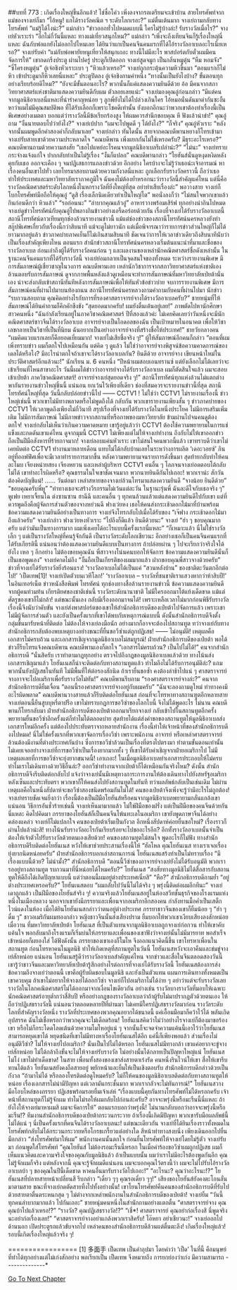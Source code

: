 ##บทที่ 773 : เกิดเรื่องใหญ่ขึ้นอีกแล้ว!
ไช่ซื่อโค่ว
เพิ่งลงจากรถเตรียมจะเข้าบ้าน สายโทรศัพท์จากแม่ของจางเย่ก็มา
“ไอ้หนู! แกได้รางวัลคณิต ฯ ระดับโลกเรอะ?” แม่ตื่นเต้นมาก
จางเย่ถามกลับทางโทรศัพท์ “แม่รู้ได้ไงน่ะ?”
แม่กล่าว “ข่าวออกทั่วไปหมดแบบนี้ ใครไม่รู้บ้างล่ะ! รับรางวัลเมื่อไร?”
จางเย่หัวเราะร่า “อีกไม่กี่วันนี้แหละ ทางแม่เที่ยวสนุกไหม?”
แม่กล่าว “เพิ่งจะถึงเทียนจินก็รู้เรื่องใหญ่นี่แหละ ฉันกับพ่อแกยังไม่ออกไปไหนเลย ได้ยินว่าแกเป็นคนจีนคนแรกที่ได้ไอ้รางวัลอาเบลอะไรเนี่ยเหรอ?”
จางเย่รับคำ “แม่กับพ่อพายัยหนูเที่ยวให้สนุกเถอะ ทางนี้ไม่มีอะไร พาสปอร์ตกับตั๋วผมมีคนจัดการให้”
เขากดกริ่งประตู
ผ่านไปครู่ ประตูก็เปิดออก
จางเย่สูดจมูก เป็นกลิ่นหมูตุ๋น “หืม หอมจัง”
“ซี่โครงหมูตุ๋น” อู๋เจ๋อชิงหัวเราะเบา ๆ “หิวแล้วเหรอ?”
จางเย่ถูกกระตุ้นความหิวขึ้นมา “ตอนแรกก็ไม่หิว เข้าประตูมาก็หิวเลยนี่แหละ”
ประตูปิดลง อู๋เจ๋อชิงถามคำหนึ่ง “ทางนั้นเป็นยังไงบ้าง? ขั้นตอนทุกอย่างเรียบร้อยดีไหม?”
“ยังจะมีขั้นตอนอะไร? พวกนั้นก็แค่แสดงความยินดีด้วย อ้อ มีคนจากสภาวิทยาศาสตร์แห่งชาติมาแสดงความยินดีกับผม ตัวลอยเลยแน่ะ” จางเย่มองคุณอู๋ก่อนกล่าว “มีแต่คนจากมูลนิธิอาเบลนี่แหละที่น่ารำคาญหน่อย ๆ ลูกพี่ยังไม่ได้ไปล่วงเกินใคร ไอ้หมอนั่นดันมาด่ากันซะงั้น หาว่าผมไม่มีคุณสมบัติพอ ที่ได้รับเลือกก็เพราะโชคดีเท่านั้น ยังบอกอีกนะว่าพวกเขาต้องทำเรื่องนี้เป็นพิเศษอย่างเมตตา บอกแต่ว่ารางวัลนี้มีข้อเรียกร้องสูง ให้ผมควรสำนึกขอบคุณ หึ ฟังแล้วน่าขำ!”
คุณอู๋ถาม “งั้นนายตอบไปว่ายังไง?”
จางเย่เบ้ปาก “ผมจะไปพูดดี ๆ ได้ยังไง?”
“ก็จริง” คุณอู๋หัวเราะ
“หลังจากนั้นผมพูดอีกคำสองคำก็กลับมาเลย” จางเย่กล่าว
ทันใดนั้น สายจากคณบดีพานหยางก็โทรเข้ามา
จางเย่รับสายเขาด้วยความประหลาดใจ “คณบดีพาน เพิ่งแยกกันไม่ใช่เหรอครับ? มีธุระอะไรเหรอ?”
คณบดีพานถามด้วยความสงสัย “เธอไปแหย่อะไรคนจากมูลนิธิอาเบลรึเปล่าน่ะ?”
“ไม่นะ” จางเย่ทราบกระจ่างแจ้งแก่ใจ ปากกลับทำเป็นไม่รู้เรื่อง
“งั้นก็แปลก” คณบดีพานกล่าว “โยฮันส์นั่นดูหงุดหงิดหลังคุยกับเธอ ออกจะเคือง ๆ จนปฏิเสธการแถลงข่าวด้วย อีกอย่าง ใครบ้างจะไม่รู้ว่าเธอน่ะเจ้าอารมณ์ หาเรื่องคนอื่นเขาไปทั่ว เลยโทรมาสอบถามด้วยความกังวลนี่แหละ ถูกเลือกรับรางวัลคราวนี้ ถือว่าเธอทำให้ประเทศและมหาวิทยาลัยเราภาคภูมิใจ ฉันคงไม่ต้องย้ำหรอกนะว่ารางวัลนี้สำคัญแค่ไหน แต่นี่คือรางวัลคณิตศาสตร์ระดับโลกหนึ่งในหกรางวัลที่ยิ่งใหญ่ที่สุด อย่าทำเสียเรื่องล่ะ”
พอวางสาย จางเย่ก็โบกโทรศัพท์มือถือให้คุณอู๋ “ดูสิ เรื่องเล็กนิดเดียวทำเป็นใหญ่โต” พอนั่งลงก็ว่า “ไม่สนใจพวกเขาแล้ว กินก่อนดีกว่า หิวแล้ว”
“รอก่อนนะ”
“ลำบากคุณแล้วอู๋”
อาหารวางพร้อมเสิร์ฟ ทุกอย่างน่ากินไปหมด
จางเย่ดูข่าวโทรทัศน์กับคุณอู๋ไปพลางกินข้าวอย่างเอร็ดอร่อยด้วยกัน
เรื่องที่จางเย่ได้รับรางวัลอาเบลนี้ สถานีโทรทัศน์ดาวเทียมทุกช่องล้วนรายงานข่าวนี้ แม้แต่ช่องข่าวของสถานีโทรทัศน์นครหลวงยังทำสกู๊ปพิเศษเกี่ยวกับเรื่องนี้กว่าสิบนาที แม้จะดูไม่ยาวนัก แต่เมื่อพิจารณาว่ารายการข่าวส่วนใหญ่ก็ไม่ได้ยาวมากอยู่แล้ว ข่าวภาคบ่ายภาคเย็นก็ไม่เกินสามสิบนาที ชัดเจนว่าการให้เวลาข่าวเดียวถึงสิบนาทีนับว่าเป็นเรื่องสำคัญเพียงไหน
ตอนแรก สำนักข่าวสถานีโทรทัศน์นครหลวงเริ่มต้นแนะนำที่มาและชื่อของรางวัลอาเบล ก่อนเล่าถึงผู้ได้รับรางวัลคนก่อน ๆ และผลงานของเหล่านักคณิตศาสตร์ชื่อดังเหล่านั้น ในฐานะคนจีนคนแรกที่ได้รับรางวัลนี้ จางเย่ย่อมกลายเป็นจุดสนใจของทั้งหมด
ระหว่างรายงานพิเศษ มีการสัมภาษณ์ผู้เชี่ยวชาญในวงการ
คณบดีพานเอย เหล่านักวิชาการจากสภาวิทยาศาสตร์แห่งชาติเอง ล้วนตอบรับการสัมภาษณ์ ดูจากภาพพื้นหลังแล้วดูเหมือนจะทำการสัมภาษณ์ที่มหาวิทยาลัยเป่ยต้านั่นเอง น่าจะส่งกลับเข้าสถานีทันทีหลังการสัมภาษณ์เพื่อให้ทันหัวข้อข่าวบ่าย
จบการรายงานพิเศษ มีการสัมภาษณ์คนที่ผ่านไปมาบนท้องถนน
สถานีโทรทัศน์นครหลวงถามคำถามกับคนที่ผ่านไปมา
นักข่าว “รบกวนสอบถาม คุณคิดอย่างไรกับการที่รองศาสตราจารย์จางได้รางวัลอาเบลครับ?”
ชายหนุ่มที่ให้สัมภาษณ์ได้ยินคำถามก็คึกคักขึงขัง “สุดยอดมากครับ! ผมยังตื่นเต้นอยู่เลย!”
ภาพตัดไปหานักศึกษาสาวคนหนึ่ง “ฉันกำลังเรียนอยู่ในภาควิชาคณิตศาสตร์ ปีที่สองแล้วค่ะ ไม่เคยคิดเลยว่าวันหนึ่งจะมีนักคณิตศาสตร์ชาวจีนได้รางวัลอาเบล อาจารย์จางเป็นไอดอลของฉัน เป็นเป้าหมายในอนาคต เพื่อให้วิชาเลขกลายเป็นวิชาที่เป็นที่นิยม ฉันอยากเป็นอย่างอาจารย์จางที่สร้างชื่อให้ประเทศ!”
ชายวัยกลางคน “ผมคิดแวบแรกเลยก็คือยอดเยี่ยมมาก! จางเย่ไม่เสียชื่อจริง ๆ!”
ผู้ให้สัมภาษณ์อีกคนก็กล่าว “ตอนที่ผมเพิ่งทราบข่าว ผมก็ตกใจไปเหมือนกัน แต่คิด ๆ ดูแล้ว ไม่ใช่ว่าอาจารย์จางพิสูจน์ข้อความคาดการณ์ของเดลได้หรือไง? มีอะไรน่าตกใจถ้าเขาจะได้รางวัลอาเบลกัน? ยินดีด้วย อาจารย์จาง เขียนหน้าใหม่ในประวัติศาสตร์อีกแล้วนะ!”
นักเรียน ม. 6 คนหนึ่ง “ปีหน้าผมสอบเอนทรานซ์ แต่ยังเลือกไม่ได้เลยว่าจะเข้าเรียนที่ไหนสาขาอะไร วันนี้ผมได้ข่าวว่าอาจารย์จางได้รับรางวัลอาเบล ผมก็ตัดสินใจแล้ว ผมจะสอบเข้าเป่ยต้า ภาควิชาคณิตศาสตร์! อาจารย์จางเย่สุดยอดจริง ๆ!”
สถานีโทรทัศน์ทุกแห่งล้วนไม่แตกต่าง พากันรายงานข่าวใหญ่ชิ้นนี้
แน่นอน ยกเว้นไว้เพียงที่เดียว ช่องที่สมควรจะรายงานข่าวนี้ที่สุด สถานีโทรทัศน์ใหญ่ที่สุด วันนี้กลับปล่อยข่าวนี้ไป —— CCTV1 !
ไม่ใช่ว่า CCTV1 ไม่รายงานเรื่องนี้ ข่าวใหญ่เช่นนี้ พวกเขาไม่มีทางพลาดหรือไม่พูดถึงได้ กลับกัน พวกเขารายงานเพียงสั้น ๆ ข่าวภาคบ่ายของ CCTV1 ให้เวลาพูดถึงเพียงไม่กี่วินาที สรุปเรื่องที่จางเย่ได้รับรางวัลในหนึ่งประโยค ไม่มีการเสริมเพิ่มเติม ไม่มีการสัมภาษณ์ ไม่มีภาพข่าวจากสถานที่หรือภาพของมหาวิทยาลัย ข้ามผ่านไปจนคนดูต้องตกใจ!
จางเย่กลับไม่เห็นว่าเกินความคาดหมาย เขารู้อยู่แล้วว่า CCTV1 ต้องใช้ความพยายามในการแช่แข็งและกดดันเขาแค่ไหน ดูจากมุมนี้ CCTV1 ไม่เพียงแต่ไม่ให้จางเย่ทำงาน ถึงกับไม่ให้เขาออกข่าว ถือเป็นฝีมือสังหารที่ร้ายกาจมาก!
จางเย่ลอบแค่นหัวเราะ เขาไม่สนใจคนพวกนี้แล้ว เขาทราบดีว่าเขาไม่เคยผิดต่อ CCTV1 ทำงานมาหลายเดือน แทบไม่ได้กลับบ้านเลยในระหว่างการผลิต ‘เดอะวอยซ์’ กินอยู่ที่ออฟฟิศเพื่อจะมีเวลาทำรายการมากขึ้น หลังความพยายามจนรายการดังขึ้นมา สุดท้ายกลับทำให้คนละโมบ เจียงหน่ายสยง เจียงหยวน และเหล่าผู้บริหาร CCTV1 คนอื่น ๆ โลภจนจางเย่อดตอบโต้กลับไม่ได้ เขาทำอะไรผิดหรือ? คุณธรรมในใจเขาชัดเจนมาก
พวกนายยินดีกันไปเถอะ!
พวกเราน่ะ สักวันต้องคิดบัญชีแน่!
……
วันต่อมา
เหล่าสหายของจางเย่ล้วนโทรมาแสดงความยินดี
“จางน้อย ยินดีด้วย”
“ขอบคุณครับพี่หู”
“ท่าทางเธอจะสร้างวีรกรรมไม่เว้นแต่ละวัน ในฐานะรุ่นพี่ ฉันละดีใจกับเธอจริง ๆ”
หูเฟย เหยาเจี้ยนไฉ ต่งซานซาน ฮาฉีฉี และคนอื่น ๆ ทุกคนล้วนแล้วแต่แสดงความยินดีไปกับเขา แต่ที่ควรพูดถึงคือผู้จัดการส่วนตัวของจางหย่วนฉี ฟางเว่ยหง เธอให้คนส่งกระเช้าดอกไม้มาที่บ้านพร้อมข้อความแสดงความยินดีอย่างเป็นทางการ
จางเย่จึงโทรกลับไปเมื่อได้รับของ
“เจ๊ฟาง กระเช้าดอกไม้มาถึงแล้วครับ” จางเย่กล่าว
ฟางเว่ยหงหัวเราะ “ไปถึงก็ดีแล้ว ยินดีด้วยนะ”
จางเย่ “ฮ่า ๆ ขอบคุณมากครับ แต่ว่ามันเป็นทางการมาก ผมเพิ่งเคยได้อะไรแบบนี้ครั้งแรกนี่แหละ”
“ก็เหมาะแล้ว นี่ไม่ใช่รางวัลเล็ก ๆ แต่เป็นรางวัลใหญ่ที่คนรู้จักกันดี เป็นรางวัลระดับโลกเชียวนะ อีกอย่างเธอก็เป็นคนจีนคนแรกที่ได้รับเกียรตินี้ แน่นอนว่าต้องแสดงความยินดีแบบเป็นทางการ ถ้าปล่อยผ่าน ๆ ไปจะเรียกว่าจริงใจได้ยังไง เหอ ๆ อีกอย่าง ไม่ต้องขอบคุณฉัน พี่สาวจางโน่นคนบอกให้จัดการ ข้อความแสดงความยินดีนั่นก็เป็นเธอพูดเอง”
จางเย่คาดไม่ถึง “งั้นถือเป็นเกียรติของผมมากแล้ว ฝากขอบคุณพี่สาวจางด้วยครับ”
ข่าวที่จางเย่ได้รับรางวัลยิ่งร้อนแรง!
‘รางวัลอาเบลไม่ได้เป็นแค่ “สวนหลังบ้าน” ของชาติตะวันตกอีกต่อไป!’
‘เป็ดเทพ[1]! จางเย่เปิดตัวบนเวทีโลก!’
‘รางวัลอาเบล – รางวัลที่ชนชาติเราแสวงหากว่าห้าสิบปี!’
ในอินเทอร์เน็ต ข่าวหนังสือพิมพ์ โทรทัศน์ ทุกช่องทางสื่อล้วนรายงานข่าวนี้ ข้อความแสดงความยินดีจากผู้คนท่วมท้น เกียรติยศของชาติเช่นนี้ รางวัลระดับนานาชาติ ไม่มีใครออกมาโต้แย้งเด็ดขาด แม้แต่ศัตรูของเขาก็ไม่กล้า!
แต่ขณะนั้นเอง กลับมีเรื่องออกมาจนได้!
เพราะเหลือเวลาไม่มากก่อนพิธีรับรางวัล เรื่องนี้จึงนับว่าคับขัน จางเย่ส่งพาสปอร์ตของเขาให้สำนักอธิการบดีของเป่ยต้าไปจัดการแล้ว เพราะเขาไม่มีผู้จัดการส่วนตัว และยังเป็นครั้งแรกที่เขาได้พบกับเหตุการณ์แบบนี้ ดังนั้นสำนักอธิการบดีจึงตั้งกลุ่มขึ้นมารับหน้าที่ติดต่อ ไม่ต้องให้จางเย่ลงมือนัก อย่างมากก็อาจจะต้องไปสถานทูต ทว่าจางเย่กับทางสำนักอธิการกลับต้องพบเหตุบางอย่างขณะที่ยื่นขอวีซ่าแต่ถูกปฏิเสธ!
—— ไม่อนุมัติ!
เหตุผลคือเอกสารไม่ครบถ้วน และเอกสารเชิญจากมูลนิธิอาเบลไม่สมบูรณ์!
ฝ่ายสำนักอธิการบดีของเป่ยต้า พอได้ข่าวก็รีบโทรแจ้งคณบดีพาน
คณบดีพานเองก็ตกใจ “เอกสารไม่ครบถ้วน? เป็นไปไม่ได้!”
คนจากสำนักอธิการบดี “นั่นสิครับ เราทำตามกฎทุกอย่าง ตรวจไปถึงกฎของมูลนิธิอาเบลแล้วด้วย ทางโน้นส่งเอกสารเชิญมาแล้ว โยฮันเนสก็น่าจะติดต่อกับทางสถานทูตแล้ว ทำไมถึงไม่ได้รับการอนุมัติล่ะ? แถมพวกนั้นยังปฎิเสธในทันที ไม่มีพื้นที่ให้ต่อรองสักนิด ถ้าเรายื่นขอซ้ำ คงต้องล่าช้าไปแน่ ๆ ศาสตราจารย์จางอาจจะไปอเมริกาเพื่อรับรางวัลไม่ทัน!”
คณบดีพานรีบถาม “รองศาสตราจารย์จางล่ะ?”
คนจากสำนักอธิการบดียิ้มเจื่อน “ตอนนี้รองศาสตราจารย์จางอยู่กับผมครับ”
“ฉันจะลองถามดูใหม่ ท่าทางคงมีอะไรผิดพลาด” คณบดีพานวางสายแล้วก็รีบติดต่อโยฮันเนส ก่อนที่จะโทรหาทางสถานฑูตอีกหลายสาย
จางเย่ตอนนี้ยืนสูบบุหรี่ตาปรือ เขาไม่ทราบกฎการขอวีซ่าของโลกใบนี้ จึงไม่ได้พูดอะไร
ไม่นาน คณบดีพานก็โทรกลับมา ฝ่ายสำนักอธิการบดีของเป่ยต้าออกมาเรียกจางเย่ กลับเข้าไปในสถานทูตอีกครั้ง พยายามยื่นขอวีซ่าอีกครั้งแต่ก็ทำไมได้ตลอดบ่าย สุดท้ายได้แต่ส่งคำขอของสถานทูตให้มูลนิธิอาเบลส่งเอกสารใหม่อีกครั้ง แต่ต้องไปประทับตราจากหลายสำนักงาน เรื่องนี้ทำให้เจ้าหน้าที่ของสำนักอธิการบดีงงไปหมด! นี่ไม่ใช่ครั้งแรกที่พวกเขาจัดการเรื่องวีซ่า เพราะพนักงาน อาจารย์ หรือเหล่าศาสตราจารย์ล้วนต้องมีงานที่ต่างประเทศกันบ้าง ซึ่งการขอวีซ่าล้วนเป็นเรื่องที่ตรงไปตรงมา ทำตามขั้นตอนเท่านั้น ไม่เคยเจออย่างจางเย่ที่การขอวีซ่าเป็นเรื่องยากมากทั้ง ๆ ที่เขาได้รับคำเชิญจากฝ่ายอเมริกาไป ไม่มีเหตุผลเลยที่การขอวีซ่าจะยุ่งยากขนาดนี้!
เอาเถอะ!
ในเมื่อมูลนิธิอาเบลทำเอกสารประกอบให้ไม่ครบ ทำไมเราไม่เดินทางด้วยวิธีอื่นล่ะ? ออกวีซ่าทำงานจากเป่ยต้าก็ได้เหมือนกันจริงไหม?
ดังนั้น สำนักอธิการบดีจึงรีบติดต่อกลับไป แจ้งว่าจางเย่นั้นมีเหตุทางภาระการงานให้ต้องเดินทางไปยังสหรัฐอเมริกา หลังเซ็นและประทับตรา พวกเขาก็ให้คนส่งไปยังสถานทูตในทันที ทว่าผลลัพธ์กลับเป็นเช่นเดิม ไม่ผ่าน เหตุผลคือในหนึ่งสัปดาห์จะขอวีซ่าสองชนิดพร้อมกันไม่ได้!
คนของเป่ยต้าจึงเพิ่งจะรู้ว่ามีอะไรไม่ถูกต้อง!
จางเย่ทราบชัดเจนยิ่งกว่า เรื่องนี้ต้องเป็นฝีมือโยฮันส์หรือคนจากมูลนิธิอาเบลพยายามกลั่นแกล้งเขาแน่นอน วิธีการอันชั่วร้ายเช่นนี้ จางเย่เห็นมามากแล้ว ไม่ใช่ฝีมือของฝรั่ง แต่เป็นฝีมือของคนจีนด้วยกันนี่แหละ คิดไปคิดมา ภรรยาของโยฮันส์ก็เป็นคนจีนโพ้นทะเลในอเมริกา เขายังพูดภาษาจีนได้อย่างคล่องแคล่ว จางเย่ก็ไม่แปลกใจ
คนของเป่ยต้าเริ่มเป็นกังวล อีกหนึ่งสัปดาห์ค่อยยื่นขอใหม่? เรื่องราวก็ผ่านไปแล้วน่ะสิ! ทางโน้นรับรางวัลอะไรกันเรียบร้อยจะไปขออะไรอีก? อีกทั้งรางวัลอาเบลนั้นจำเป็นต้องให้เจ้าตัวไปรับรางวัลด้วยตนเองเสียด้วย!
คนของสถานทูตไม่สนใจ พูดอะไรก็ไม่ฟัง ทางสำนักอธิการบดีรีบติดต่อโยฮันเนส หวังให้เขาช่วยประสานเรื่องนี้ให้
“ฮัลโหล คุณโยฮันเนส ทางเราเจอเรื่องยุ่งยากนิดหน่อยครับ” ฝ่ายสำนักอธิการบอกเล่าสถานการณ์
โยฮันเนสแสร้งทำเป็นไม่ทราบเรื่อง “มีเรื่องแบบนี้ด้วย? ไม่น่ามั้ง?”
สำนักอธิการบดี “ตอนนี้วีซ่าของอาจารย์จางเย่ยังไม่ได้รับอนุมัติ พวกเรารออยู่ทางสถานทูต รบกวนมาที่นี่หน่อยได้ไหมครับ?”
โยฮันเนส “สงสัยทางมูลนิธิไม่ได้สื่อสารกับสถานทูตให้ดีถึงได้เกิดปัญหาแบบนี้ แต่ว่าตอนนี้ผมอยู่ต่างประเทศเนี่ยสิ”
“หือ?” สำนักอธิการบดีถามย้ำ “อยู่ต่างประเทศเหรอครับ?”
โยฮันเนสตอบ “ผมกลับไปวันนี้ไม่ได้จริง ๆ พรุ่งนี้ติดต่อผมอีกทีนะ”
จางเย่เดาถูกแล้ว เป็นฝีมือของโยฮันส์จริง ๆ! ความจริงแล้วโยฮันเนสอยู่ในห้องสวีทชั้นธุรกิจของโรงแรมแห่งหนึ่งในเมืองหลวง นอกจากเขายังมีภรรยาและเพื่อนจากอเมริกาอีกสองคน กำลังทานมื้อค่ำเป็นเสต็กไวน์แดงในห้อง
เมื่อได้ยินโยฮันเนสกล่าวว่าตนอยู่ต่างประเทศ ภรรยาชาวจีนของเขาก็ยิ้มน้อย ๆ
“ฮ่า ๆ ดื่ม ๆ” ชาวอเมริกันผมทองกล่าว
หญิงชาวจีนนั้นส่งเสียงปราม ยิ้มบอกให้พวกเขาเงียบเสียงลงสักหน่อย
เมื่อวาน ที่มหาวิทยาลัยเป่ยต้า โยฮันเนส ที่เป็นตัวแทนจากมูลนิธิอาเบลถูกจางเย่ก่อกวน ทำให้เขาคับแค้นใจ พอกลับมาถึงโรงแรมก็เริ่มบ่นให้ภรรยาและเพื่อนของเขาฟังว่าจางเย่นั้นไม่มีมารยาท พอสำเร็จเข้าหน่อยก็ผยองใส่ ได้ฟังดังนั้น ภรรยาของเขาเองก็โมโห จึงออกแนวคิดนี้ขึ้น เขาโทรหาเพื่อนในสถานทูต ก่อนโทรหาคนในมูลนิธิ ทำให้เกิดเหตุที่สถานทูตในวันนี้ โยฮันเนสหวังจะเอาคืนและข่มขู่จางเย่สักหน่อย
แน่นอน โยฮันเนสรู้ดีว่ารางวัลอาเบลสำคัญแค่ไหน จากข่าวและสื่อในจีนตลอดสองวันนี้ เขารู้ว่าชาวจีนและมหาวิทยาลัยเป่ยต้ารู้สึกอย่างไรต่อการที่จางเย่ได้รับรางวัลนี้ โยฮันเนสต้องการส่งข้อความถึงจางเย่ว่าตอนนี้ เขาคือผู้รับผิดชอบในมูลนิธิ และยังเป็นตัวแทน แผนการเดินทางทั้งหมดเป็นเขาควบคุม ถ้าเขาไม่อยากให้จางเย่ได้ออกวีซ่า จางเย่ก็ไปอเมริกาไม่ได้ง่าย ๆ อย่าว่าแต่จะรับรางวัลเลย รางวัลในโลกคณิตศาสตร์ไม่ได้ออกมาจากเงื่อนไขเดียวกัน อย่างเช่น รางวัลบางรางวัลที่มอบให้เฉพาะนักคณิตศาสตร์อายุต่ำกว่าสี่สิบปี หรืออย่างกฎของรางวัลอาเบลว่าถ้าผู้รับไม่มาปรากฏตัวด้วยตนเอง ให้ถือว่าปฏิเสธรางวัลนี้ แน่นอนว่าตลอดหลายปีที่ผ่านมา ไม่เคยมีใครปฏิเสธรางวัลมาก่อน
รางวัลระดับโลกที่สำคัญรางวัลหนึ่ง รางวัลที่ประเทศของพวกคุณอยากได้ขนาดนี้ แค่เอื้อมมือมาก็คว้าไว้ได้ พลันเกิดอุปสรรค ฉันไม่เชื่อหรอกว่าพวกคุณจะไม่เดือดร้อน!
โยฮันเนสคิดว่าไม่ว่าอย่างไรจางเย่ก็ต้องมาขอร้องเขา หรือไม่ก็กระโดดโลดเต้นด้วยความโมโหอยู่แน่ ๆ จากนั้นก็จะจดจำความแค้นนี้เอาไว้ว่าโยฮันเนสสามารถหยุดเขาได้ หยุดชนิดที่เขาไม่มีทางหาเรื่องโยฮันเนสได้อีก แค่นี้ก็เพียงพอแล้ว ส่วนเรื่องไม่อนุมัติวีซ่า? ไม่ให้จางเย่ไปอเมริกา? นั่นเป็นไปไม่ได้หรอก โยฮันเนสไม่มีทางกล้า เขาแค่อยากจะขู่จางเย่สักหน่อย ไม่ได้กล้าถึงขั้นจะไม่ให้จางเย่รับรางวัล ไม่อย่างนั้นได้กลายเป็นปัญหาใหญ่แน่ โยฮันเนสไม่โง่ เขาไม่ทำเด็ดขาด!
ในสาย
เพื่อนทั้งสองของเขาส่งสายตาเร่งรัด คนหนึ่งรินไวน์ให้เขา สื่อให้เขารีบทานได้แล้ว
โยฮันเนสยังคงถือสายอยู่ พยักหน้าและยิ้มให้เป็นเชิงตอบรับ
สำนักอธิการบดีกล่าวด้วยเป็นกังวล “ถ้ามาไม่ได้ หรือลองโทรติดต่อดูไหมครับ? ไม่ก็ให้คนของมูลนิธิอาเบลติดต่อกับทางสถานทูตให้หน่อย เรื่องเอกสารไม่น่ามีปัญหา แต่เวลามันกระชั้นมาก พวกเรากลัวจะไม่ทันการณ์!”
โยฮันเนสวางมือโอบไหล่ของภรรยา ปฏิเสธพร้อมรอยยิ้มเจ้าเล่ห์ “เรื่องแบบนี้คุยกันทางโทรศัพท์ไม่ได้หรอกครับ เจ้าหน้าที่สถานทูตก็ไม่รู้จักผม ทำไมไม่รอให้ผมกลับไปก่อนล่ะครับ? อาจจะพรุ่งนี้หรือมะรืนนี้นี่แหละ ถ้ายังไงให้จางเย่มาหาผมสิ ผมจะจัดการให้”
ตอนแรกบอกว่าพรุ่งนี้!
ไม่นานกลับบอกว่าอาจจะพรุ่งนี้หรือมะรืน!?
ทีมงานสำนักอธิการบดีของเป่ยต้ากระวนกระวาย ถ้าเรื่องนี้เกิดมีปัญหา พวกเขารับมือผลลัพธ์นี้ไม่ได้แน่ ๆ นี่เป็นครั้งแรกที่คนจีนได้รางวัลอาเบลนะ!
แต่ขณะเดียวกัน จางเย่ที่ได้ยินเรื่องราวทั้งหมดในโทรศัพท์กลับไม่ได้กระวนกระวายหรือโกรธเกรี้ยวแต่อย่างใด สีหน้าท่าทางสงบนิ่ง เพียงเดินออกไปยื่นมือกล่าว “ส่งโทรศัพท์มาให้ผม”
พนักงานคนนั้นตกใจ ก่อนยื่นโทรศัพท์ให้จางเย่โดยไม่รู้ตัว
จางเย่รับมา ก่อนพูดใส่โทรศัพท์ “คุณโยฮันส์ ไม่ต้องรอมะรืนนี้หรอก ในเมื่อคำร้องขอวีซ่าผมถูกปฏิเสธ ผมก็เห็นแนวคิดและความจริงใจของคุณกับมูลนิธิแล้ว ถ้าเป็นแบบนั้น ผมว่าเราไม่มีอะไรต้องพูดกันอีก คุณไม่รู้จักผมก็จริง แต่หลังจากนี้ คุณจะรู้จักผมดีแน่นอน ผมจะบอกคุณไว้ตรงนี้ว่า ผมจะไม่ไปรับไอ้รางวัลอาเบลบ้า ๆ ของคุณในปีนี้เด็ดขาด หาคนอื่นมารับรางวัลไปเถอะ!”
“อะไรนะ? คุณว่าอะไรนะ!?” โยฮันเนสที่ปลายสายหน้าเปลี่ยนสี รีบกล่าว “เดี๋ยว ๆๆ คุณรอเดี๋ยว ๆๆ!”
เสียงของโยฮันส์ยังคงตะโกนลั่นมาตามสาย ขณะที่จางเย่กดตัดสายทิ้งไปทั้งอย่างนั้น! เขาโยนโทรศัพท์คืนคนของสำนักอธิการบดีที่รับไปด้วยสายตาตื่นตระหนกสุด ๆ ไม่ต่างจากเหล่าพนักงานในสำนักอธิการบดีของเป่ยต้า!
จางเย่ยิ้ม “วันนี้ทุกคนลำบากมากแล้ว ไปกันเถอะ”
ชายหนุ่มคนหนึ่งในสำนักถามอย่างแตกตื่น “ศาสตราจารย์จาง คุณ คุณบ้าไปแล้วเหรอ!?”
“รางวัล? คุณปฏิเสธรางวัล!?”
“เชี่*! ศาสตราจารย์ คุณอย่าก่อเรื่องสิ นี่พูดจริงนะอย่าก่อเรื่องเลย!”
“ศาสตราจารย์จางอย่าแกล้งพวกเราสิครับ! ไอ๊หยา อย่าเชียวนะ!”
จางเย่ออกไปด้านนอก เปิดประตูรถแล้วขับจากไป
เหล่าคนของสำนักอธิการบดีล้วนแต่ตื่นตะลึง!
เกิดเรื่องใหญ่แล้ว!
รอบนี้เกิดเรื่องใหญ่แล้วจริง ๆ!


=================
[1] 多面手 เป็ดเทพ เป็นคำอุปมา โดยคำว่า ‘เป็ด’ ในที่นี้ คือมนุษย์ที่ทำได้ทุกอย่างแต่ไม่เก่งสักอย่าง พอเรียกเป็น เป็ดเทพ จึงหมายถึง การยกย่องว่าเก่ง มีความสามารถ
*-*-*-*-*-*-*-*-*-*-*-*-*-*-*


[Go To Next Chapter]( ./74.md)